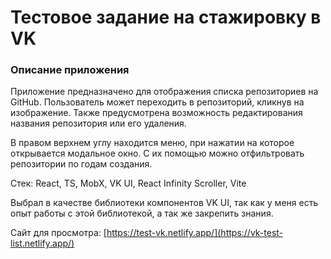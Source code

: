# Тестовое задание на стажировку в VK

### Описание приложения
Приложение предназначено для отображения списка репозиториев на GitHub. Пользователь может переходить в репозиторий, кликнув на изображение. Также предусмотрена возможность редактирования названия репозитория или его удаления.

В правом верхнем углу находится меню, при нажатии на которое открывается модальное окно. С их помощью можно отфильтровать репозитории по годам создания.

Стек: React, TS, MobX, VK UI, React Infinity Scroller, Vite

Выбрал в качестве библиотеки компонентов VK UI, так как у меня есть опыт работы с этой библиотекой, а так же закрепить знания.

Сайт для просмотра: [https://test-vk.netlify.app/](https://vk-test-list.netlify.app/)
